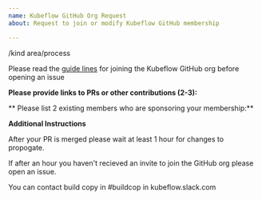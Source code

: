 ```yaml
---
name: Kubeflow GitHub Org Request
about: Request to join or modify Kubeflow GitHub membership

---
```


/kind area/process

Please read the [guide lines](https://www.kubeflow.org/docs/about/contributing/#joining-the-community) for joining the Kubeflow GitHub org before opening an issue

**Please provide links to PRs or other contributions (2-3):**


** Please list 2 existing members who are sponsoring your membership:**

**Additional Instructions**

After your PR is merged please wait at least 1 hour for changes to propogate. 

If after an hour you haven't recieved an invite to join the GitHub org please open an issue.

You can contact build copy in #buildcop in kubeflow.slack.com